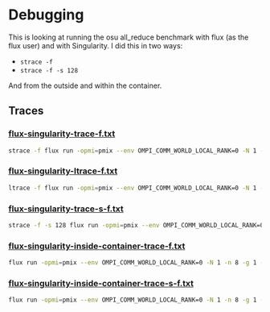 # Debugging

This is looking at running the osu all_reduce benchmark with flux (as the flux user) and with Singularity.
I did this in two ways:

- `strace -f`
- `strace -f -s 128`

And from the outside and within the container.

## Traces

### [flux-singularity-trace-f.txt](flux-singularity-trace-f.txt)

```bash
strace -f flux run -opmi=pmix --env OMPI_COMM_WORLD_LOCAL_RANK=0 -N 1 -n 8 -g 1 -o cpu-affinity=per-task -o gpu-affinity=per-task   singularity exec --nv --bind /usr/local/cuda /opt/containers/metric-osu-gpu_google-gpu.sif    /bin/bash -c "/opt/osu-benchmark/build.openmpi/mpi/collective/osu_allreduce -d cuda H H" 2> flux-singularity-trace-f.txt
```

### [flux-singularity-ltrace-f.txt](flux-singularity-ltrace-f.txt)

```bash
ltrace -f flux run -opmi=pmix --env OMPI_COMM_WORLD_LOCAL_RANK=0 -N 1 -n 8 -g 1 -o cpu-affinity=per-task -o gpu-affinity=per-task   singularity exec --nv --bind /usr/local/cuda /opt/containers/metric-osu-gpu_google-gpu.sif    /bin/bash -c "/opt/osu-benchmark/build.openmpi/mpi/collective/osu_allreduce -d cuda H H" 2> flux-singularity-ltrace-f.txt
```

### [flux-singularity-trace-s-f.txt](flux-singularity-trace-s-f.txt)

```bash
strace -f -s 128 flux run -opmi=pmix --env OMPI_COMM_WORLD_LOCAL_RANK=0 -N 1 -n 8 -g 1 -o cpu-affinity=per-task -o gpu-affinity=per-task   singularity exec --nv --bind /usr/local/cuda /opt/containers/metric-osu-gpu_google-gpu.sif    /bin/bash -c "/opt/osu-benchmark/build.openmpi/mpi/collective/osu_allreduce -d cuda H H" 2> flux-singularity-trace-s-f.txt
```

### [flux-singularity-inside-container-trace-f.txt](flux-singularity-inside-container-trace-f.txt)

```bash
flux run -opmi=pmix --env OMPI_COMM_WORLD_LOCAL_RANK=0 -N 1 -n 8 -g 1 -o cpu-affinity=per-task -o gpu-affinity=per-task   singularity exec --nv --bind /usr/local/cuda /opt/containers/metric-osu-gpu_google-gpu.sif    /bin/bash -c "strace -f /opt/osu-benchmark/build.openmpi/mpi/collective/osu_allreduce -d cuda H H" 2> flux-singularity-inside-container-trace-f.txt
```

### [flux-singularity-inside-container-trace-s-f.txt](flux-singularity-inside-container-trace-s-f.txt)

```bash
flux run -opmi=pmix --env OMPI_COMM_WORLD_LOCAL_RANK=0 -N 1 -n 8 -g 1 -o cpu-affinity=per-task -o gpu-affinity=per-task   singularity exec --nv --bind /usr/local/cuda /opt/containers/metric-osu-gpu_google-gpu.sif    /bin/bash -c "strace -f -s 128 /opt/osu-benchmark/build.openmpi/mpi/collective/osu_allreduce -d cuda H H" 2> flux-singularity-inside-container-trace-s-f.txt
```
